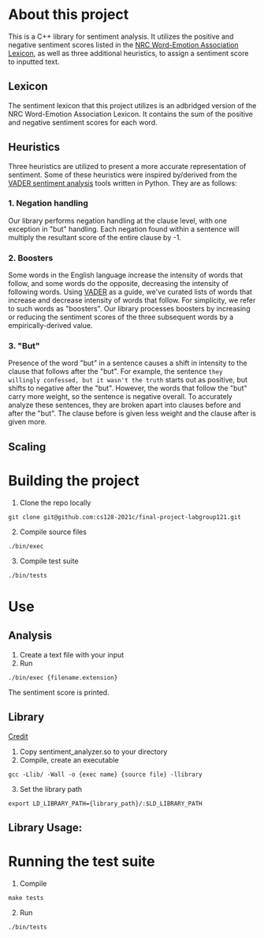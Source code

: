# About this project

This is a C++ library for sentiment analysis. It utilizes the positive and negative sentiment scores listed in the [NRC Word-Emotion Association Lexicon](https://saifmohammad.com/WebPages/NRC-Emotion-Lexicon.htm), as well as three additional heuristics, to assign a sentiment score to inputted text. 

## Lexicon

The sentiment lexicon that this project utilizes is an adbridged version of the NRC Word-Emotion Association Lexicon. It contains the sum of the positive and negative sentiment scores for each word. 

## Heuristics

Three heuristics are utilized to present a more accurate representation of sentiment. Some of these heuristics were inspired by/derived from the [VADER sentiment analysis](https://github.com/cjhutto/vaderSentiment) tools written in Python. They are as follows: 

### 1. Negation handling 

Our library performs negation handling at the clause level, with one exception in "but" handling. Each negation found within a sentence will multiply the resultant score of the entire clause by -1. 

### 2. Boosters

Some words in the English language increase the intensity of words that follow, and some words do the opposite, decreasing the intensity of following words. Using [VADER](https://github.com/cjhutto/vaderSentiment) as a guide, we've curated lists of words that increase and decrease intensity of words that follow. For simplicity, we refer to such words as "boosters". Our library processes boosters by increasing or reducing the sentiment scores of the three subsequent words by a empirically-derived value.  

### 3. "But"

Presence of the word "but" in a sentence causes a shift in intensity to the clause that follows after the "but". For example, the sentence
`they willingly confessed, but it wasn't the truth`
starts out as positive, but shifts to negative after the "but". However, the words that follow the "but" carry more weight, so the sentence is negative overall. To accurately analyze these sentences, they are broken apart into clauses before and after the "but". The clause before is given less weight and the clause after is given more. 

## Scaling

# Building the project

1. Clone the repo locally

`git clone git@github.com:cs128-2021c/final-project-labgroup121.git`

2. Compile source files

`./bin/exec`

3. Compile test suite

`./bin/tests`

# Use

## Analysis

1. Create a text file with your input
2. Run 

`./bin/exec {filename.extension}`

The sentiment score is printed.

## Library
[Credit](https://iq.opengenus.org/create-shared-library-in-cpp/)
1. Copy sentiment_analyzer.so to your directory
2. Compile, create an executable

`gcc -Llib/ -Wall -o {exec name} {source file} -llibrary`

3. Set the library path

`export LD_LIBRARY_PATH={library_path}/:$LD_LIBRARY_PATH`

## Library Usage: 



# Running the test suite

1. Compile 

`make tests`

2. Run

`./bin/tests`

